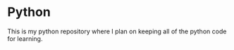 # Python
This is my python repository where I plan on keeping all of the python code for learning. 
